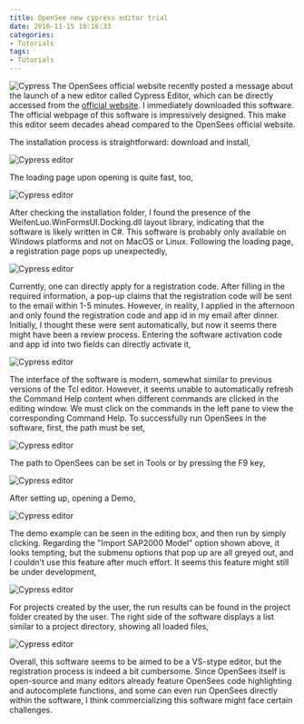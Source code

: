 ```yaml
---
title: OpenSee new cypress editor trial
date: 2016-11-15 10:16:33
categories:
- Tutorials
tags:
- Tutorials
---
```


![Cypress](/uploads/images/0000/Cypress.jpg)
The OpenSees official website recently posted a message about the launch of a new editor called Cypress Editor, which can be directly accessed from the [official website](http://cypress.hrshojaie.com/en-us/default.aspx). I immediately downloaded this software. The official webpage of this software is impressively designed. This make this editor seem decades ahead compared to the OpenSees official website.

<!-- more -->

The installation process is straightforward: download and install,

![Cypress editor](/uploads/images/2016/OpenseesCypressEditor1.png)

The loading page upon opening is quite fast, too,

![Cypress editor](/uploads/images/2016/OpenseesCypressEditor2.png)

After checking the installation folder, I found the presence of the WeifenLuo.WinFormsUI.Docking.dll layout library, indicating that the software is likely written in C#. This software is probably only available on Windows platforms and not on MacOS or Linux. Following the loading page, a registration page pops up unexpectedly,

![Cypress editor](/uploads/images/2016/OpenseesCypressEditor3.png)

Currently, one can directly apply for a registration code. After filling in the required information, a pop-up claims that the registration code will be sent to the email within 1-5 minutes. However, in reality, I applied in the afternoon and only found the registration code and app id in my email after dinner. Initially, I thought these were sent automatically, but now it seems there might have been a review process. Entering the software activation code and app id into two fields can directly activate it,

![Cypress editor](/uploads/images/2016/OpenseesCypressEditor4.png)

The interface of the software is modern, somewhat similar to previous versions of the Tcl editor. However, it seems unable to automatically refresh the Command Help content when different commands are clicked in the editing window. We must click on the commands in the left pane to view the corresponding Command Help. To successfully run OpenSees in the software, first, the path must be set,

![Cypress editor](/uploads/images/2016/OpenseesCypressEditor5.png)

The path to OpenSees can be set in Tools or by pressing the F9 key,

![Cypress editor](/uploads/images/2016/OpenseesCypressEditor6.png)

After setting up, opening a Demo,

![Cypress editor](/uploads/images/2016/OpenseesCypressEditor7.png)

The demo example can be seen in the editing box, and then run by simply clicking. Regarding the "Import SAP2000 Model" option shown above, it looks tempting, but the submenu options that pop up are all greyed out, and I couldn't use this feature after much effort. It seems this feature might still be under development,

![Cypress editor](/uploads/images/2016/OpenseesCypressEditor8.png)

For projects created by the user, the run results can be found in the project folder created by the user. The right side of the software displays a list similar to a project directory, showing all loaded files,

![Cypress editor](/uploads/images/2016/OpenseesCypressEditor9.png)

Overall, this software seems to be aimed to be a VS-stype editor, but the registration process is indeed a bit cumbersome. Since OpenSees itself is open-source and many editors already feature OpenSees code highlighting and autocomplete functions, and some can even run OpenSees directly within the software, I think commercializing this software might face certain challenges.
